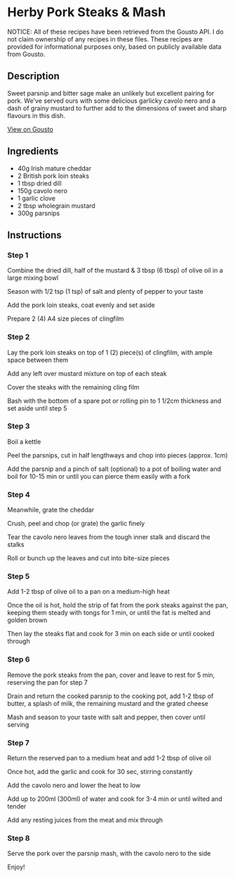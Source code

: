 # Herby Pork Steaks & Mash

NOTICE: All of these recipes have been retrieved from the Gousto API. I do not claim ownership of any recipes in these files. These recipes are provided for informational purposes only, based on publicly available data from Gousto.

## Description

Sweet parsnip and bitter sage make an unlikely but excellent pairing for pork. We've served ours with some delicious garlicky cavolo nero and a dash of grainy mustard to further add to the dimensions of sweet and sharp flavours in this dish.

[View on Gousto](https://www.gousto.co.uk/recipes/cookbook/herby-pork-steaks-mash)

## Ingredients

- 40g Irish mature cheddar
- 2 British pork loin steaks
- 1 tbsp dried dill
- 150g cavolo nero
- 1 garlic clove
- 2 tbsp wholegrain mustard
- 300g parsnips

## Instructions


### Step 1

Combine the dried dill, half of the mustard &amp; 3 tbsp <span class="text-danger">(6 tbsp)</span> of olive oil in a large mixing bowl


Season with 1/2 tsp<span class="text-danger"> (1 tsp)</span> of salt and plenty of pepper to your taste


Add the pork loin steaks, coat evenly and set aside


Prepare 2 <span class="text-danger">(4)</span> A4 size pieces of clingfilm


### Step 2

Lay the pork loin steaks on top of 1 <span class="text-danger">(2)</span> piece<span class="text-danger">(s)</span> of clingfilm, with ample space between them


Add any left over mustard mixture on top of each steak


Cover the steaks with the remaining cling film&nbsp;


Bash with the bottom of a spare pot or rolling pin to 1 1/2cm thickness and set aside until step 5


### Step 3

Boil a kettle


Peel the parsnips, cut in half lengthways and chop into pieces (approx. 1cm)


Add the parsnip and a pinch of salt (optional) to a pot of boiling water and boil for 10-15 min or until you can pierce them easily with a fork


### Step 4

Meanwhile, grate the cheddar


Crush, peel and chop (or grate) the garlic finely


Tear the cavolo nero leaves from the tough inner stalk and discard the stalks


Roll or bunch up the leaves and cut into bite-size pieces


### Step 5

Add 1-2 tbsp of olive oil to a pan on a medium-high heat


Once the oil is hot, hold the strip of fat from the pork steaks against the pan, keeping them steady with tongs for 1 min, or until the fat is melted and golden brown


Then lay the steaks flat and cook for 3 min on each side or until cooked through


### Step 6

Remove the pork steaks from the pan, cover and leave to rest for 5 min, reserving the pan for step 7


Drain and return the cooked parsnip to the cooking pot, add 1-2 tbsp of butter, a splash of milk, the remaining mustard and the grated cheese


Mash and season to your taste with salt and pepper, then cover until serving


### Step 7

Return the reserved pan to a medium heat and add 1-2 tbsp of olive oil


Once hot, add the garlic and cook for 30 sec, stirring constantly


Add the cavolo nero and lower the heat to low


Add up to 200ml <span class="text-danger">(300ml)</span> of water and cook for 3-4 min or until wilted and tender


Add any resting juices from the meat and mix through

### Step 8

Serve the pork over the parsnip mash, with the cavolo nero to the side


Enjoy!

